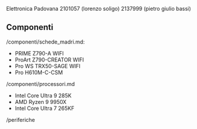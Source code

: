 Elettronica Padovana
2101057 (lorenzo soligo)
2137999 (pietro giulio bassi)

## Componenti
/componenti/schede_madri.md:
- PRIME Z790-A WIFI
- ProArt Z790-CREATOR WIFI
- Pro WS TRX50-SAGE WIFI
- Pro H610M-C-CSM

/componenti/processori.md
- Intel Core Ultra 9 285K
- AMD Ryzen 9 9950X
- Intel Core Ultra 7 265KF

/periferiche
